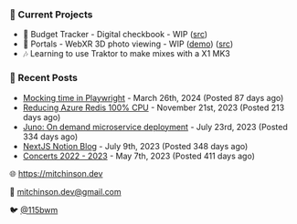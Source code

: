 ### 📌 Current Projects
- 💸 Budget Tracker - Digital checkbook - WIP ([src](https://github.com/bmitchinson/budget-entry))
- 📸 Portals - WebXR 3D photo viewing - WIP ([demo](https://portals.mitchinson.dev/)) ([src](https://github.com/bmitchinson/vr-jpg-viewer-webxr))
- 🎶 Learning to use Traktor to make mixes with a X1 MK3

### 📝 Recent Posts

- [Mocking time in Playwright](https://blog.mitchinson.dev/playwright-mock-time) - March 26th, 2024 (Posted 87 days ago)
- [Reducing Azure Redis 100% CPU](https://blog.mitchinson.dev/redis-cpu) - November 21st, 2023 (Posted 213 days ago)
- [Juno: On demand microservice deployment](https://blog.mitchinson.dev/juno) - July 23rd, 2023 (Posted 334 days ago)
- [NextJS Notion Blog](https://blog.mitchinson.dev/blog-2023) - July 9th, 2023 (Posted 348 days ago)
- [Concerts 2022 - 2023](https://blog.mitchinson.dev/concerts-2023) - May 7th, 2023 (Posted 411 days ago)

🌐 https://mitchinson.dev

💌 mitchinson.dev@gmail.com

🐦 [@115bwm](https://twitter.com/115bwm)